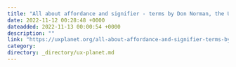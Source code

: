 ```yaml
---
title: "All about affordance and signifier - terms by Don Norman, the UX pioneer"
date: 2022-11-12 00:28:48 +0000
dateadded: 2022-11-13 00:00:54 +0000
description: ""
link: "https://uxplanet.org/all-about-affordance-and-signifier-terms-by-don-norman-the-ux-pioneer-e0ea7b9b99f5?source=rss----819cc2aaeee0---4"
category:
directory: _directory/ux-planet.md
---
```

